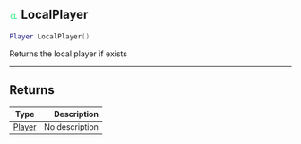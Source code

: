 ## ![client](.gitbook/assets/client.png) LocalPlayer



```lua
Player LocalPlayer()
```

Returns the local player if exists


------
## Returns

| Type   | Description |
| ------ | ----------: |
| [Player](home/Player) | No description |

